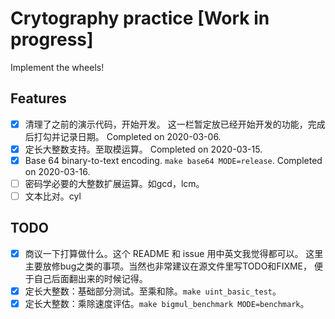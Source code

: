 # Crytography practice \[Work in progress\]

Implement the wheels!

## Features

- [x] 清理了之前的演示代码，开始开发。
这一栏暂定放已经开始开发的功能，完成后打勾并记录日期。
Completed on 2020-03-06.
- [x] 定长大整数支持。至取模运算。
Completed on 2020-03-15.
- [x] Base 64 binary-to-text encoding. `make base64 MODE=release`.
Completed on 2020-03-16.
- [ ] 密码学必要的大整数扩展运算。如gcd，lcm。
- [ ] 文本比对。cyl

## TODO

- [x] 商议一下打算做什么。这个 README 和 issue 用中英文我觉得都可以。
这里主要放修bug之类的事项。当然也非常建议在源文件里写TODO和FIXME，
便于自己后面翻出来的时候记得。
- [x] 定长大整数：基础部分测试。至乘和除。`make uint_basic_test`。
- [x] 定长大整数：乘除速度评估。`make bigmul_benchmark MODE=benchmark`。
